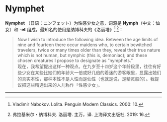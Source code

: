 # Nymphet

**Nymphet** （日语：ニンフェット）为性感少女之意，词源是 **Nymph**（中文：仙女）和 **-et** 组成。最知名的使用是纳博科夫的《洛丽塔》[^1] [^2]：

> Now I wish to introduce the following idea. Between the age limits of nine and fourteen there occur maidens who, to certain bewitched travelers, twice or many times older than they, reveal their true nature which is not human, but nymphic (this is, demoniac); and these chosen creatures I propose to designate as “nymphets.”  
> 现在，我希望提出这样一种观点。在九岁至十四岁这个年龄段里，往往有好些少女在某些比她们的年龄大一倍或好几倍的着迷的游客眼里，显露出她们的真实本性，那种本性不是人性而是仙性（也就是说，是精灵般的）。我提议把这些精选出来的人儿称作「性感少女」。

---

[^1]: Vladimir Nabokov. Lolita. Penguin Modern Classics. 2000: 10.
[^2]: 弗拉基米尔・纳博科夫. 洛丽塔. 主万，译. 上海译文出版社. 2019: 16.
